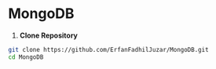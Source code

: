 # MongoDB

1. **Clone Repository**

```bash
git clone https://github.com/ErfanFadhilJuzar/MongoDB.git
cd MongoDB
